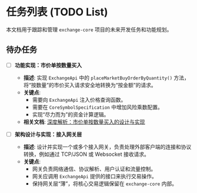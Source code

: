 # 任务列表 (TODO List)

本文档用于跟踪和管理 `exchange-core` 项目的未来开发任务和功能规划。

## 待办任务

- [ ] **功能实现：市价单按数量买入**
  - **描述**: 实现 `ExchangeApi` 中的 `placeMarketBuyOrderByQuantity()` 方法，将“按数量”的市价买入请求安全地转换为“按金额”的请求。
  - **关键点**:
    - 需要向 `ExchangeApi` 注入价格查询函数。
    - 需要在 `CoreSymbolSpecification` 中增加风险乘数配置。
    - 实现“尽力而为”的资金计算逻辑。
  - **相关文档**: [深度解析：市价单按数量买入的设计与实现](./DEEP_DIVE_MARKET_BUY_BY_QUANTITY.cn.md)

- [ ] **架构设计与实现：接入网关层**
  - **描述**: 设计并实现一个或多个接入网关，负责处理外部客户端的连接和协议转换，例如通过 TCP/JSON 或 Websocket 接收请求。
  - **关键点**:
    - 网关负责网络通信、协议解析、用户认证和流量控制。
    - 网关应调用 `ExchangeApi` 提供的接口来执行交易操作。
    - 保持网关层“薄”，将核心交易逻辑保留在 `exchange-core` 内部。

